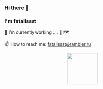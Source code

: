 ### Hi there 👋

### I'm fatalissst

🔭 I’m currently working .... :thinking: :world_map:

📫 How to reach me: fatalissst@rambler.ru

<div id="header" align="center">
  <img src="https://media.giphy.com/media/M9gbBd9nbDrOTu1Mqx/giphy.gif" width="100"/>
</div>
